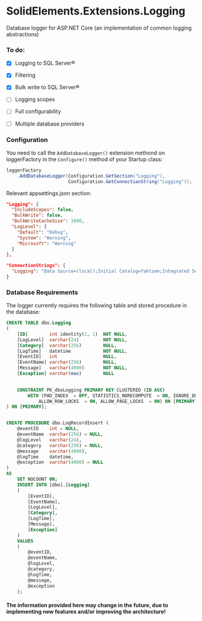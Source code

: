 # SolidElements.Extensions.Logging
Database logger for ASP.NET Core (an implementation of common logging abstractions)


### To do:
- [x] Logging to SQL Server&reg;
- [x] Filtering
- [x] Bulk write to SQL Server&reg;
- [ ] Logging scopes
- [ ] Full configurability
- [ ] Multiple database providers


### Configuration

You need to call the `AddDatabaseLogger()` extension methond on loggerFactory in the `Configure()` method of your Startup class:
```csharp
loggerFactory
    .AddDatabaseLogger(Configuration.GetSection("Logging"),
                       Configuration.GetConnectionString("Logging"));
```

Relevant appsettings.json section:
```json
"Logging": {
  "IncludeScopes": false,
  "BulkWrite": false,
  "BulkWriteCacheSize": 1000,
  "LogLevel": {
    "Default": "Debug",
    "System": "Warning",
    "Microsoft": "Warning"
  }
},

"ConnectionStrings": {
  "Logging": "Data Source=(local);Initial Catalog=Yahtzee;Integrated Security=True;Connect Timeout=15;Encrypt=False;TrustServerCertificate=True;ApplicationIntent=ReadWrite;MultiSubnetFailover=False"
}
```


### Database Requirements

The logger currently requires the following table and stored procedure in the database:
```sql
CREATE TABLE dbo.Logging
(
    [ID]        int identity(1, 1)  NOT NULL,
    [LogLevel]  varchar(24)         NOT NULL,
    [Category]  varchar(256)        NULL,
    [LogTime]   datetime            NOT NULL,
    [EventID]   int                 NULL,
    [EventName] varchar(256)        NULL,
    [Message]   varchar(4000)       NOT NULL,
    [Exception] varchar(max)        NULL
    

    CONSTRAINT PK_dboLogging PRIMARY KEY CLUSTERED (ID ASC)
        WITH (PAD_INDEX  = OFF, STATISTICS_NORECOMPUTE  = ON, IGNORE_DUP_KEY = OFF, 
            ALLOW_ROW_LOCKS  = ON, ALLOW_PAGE_LOCKS  = ON) ON [PRIMARY],
) ON [PRIMARY];


CREATE PROCEDURE dbo.LogRecordInsert (
    @eventID    int = NULL,
    @eventName  varchar(256) = NULL,
    @logLevel   varchar(24),
    @category   varchar(256) = NULL,
    @message    varchar(4000),
    @logTime    datetime,
    @exception  varchar(4000) = NULL
)
AS
    SET NOCOUNT ON;
    INSERT INTO [dbo].[Logging]
    (
        [EventID],  
        [EventName],    
        [LogLevel], 
        [Category], 
        [LogTime],  
        [Message],  
        [Exception]         
    )
    VALUES
    (
        @eventID,
        @eventName,
        @logLevel,
        @category,
        @logTime,
        @message,
        @exception
    );
```

#### The information provided here may change in the future, due to implementing new features and/or improving the architecture!
